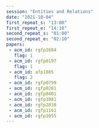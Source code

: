 ```yaml
---
session: "Entities and Relations"
date: "2021-10-04" 
first_repeat_s: "13:00" 
first_repeat_e: "14:10" 
second_repeat_s: "01:00" 
second_repeat_e: "02:10"
papers:
 - acm_id: rgfp1684
   flag: 1
 - acm_id: rgfp0197
   flag: 1
 - acm_id: afp1085
   flag: 2
 - acm_id: rgfp0799
 - acm_id: rgfp0281
 - acm_id: rgfp0401
 - acm_id: rgfp1081
 - acm_id: rgfp2038
 - acm_id: rgfp1161
 - acm_id: rgfp1055
---
```

